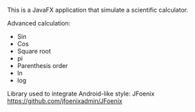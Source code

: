 This is a JavaFX application that simulate a scientific calculator.

Advanced calculation:

* Sin
* Cos
* Square root
* pi
* Parenthesis order
* ln
* log



Library used to integrate Android-like style: JFoenix https://github.com/jfoenixadmin/JFoenix
